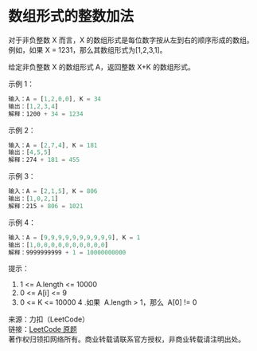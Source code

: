 # 数组形式的整数加法

对于非负整数 X 而言，X 的数组形式是每位数字按从左到右的顺序形成的数组。例如，如果 X = 1231，那么其数组形式为[1,2,3,1]。

给定非负整数 X 的数组形式 A，返回整数 X+K 的数组形式。

示例 1：

```js
输入：A = [1,2,0,0], K = 34
输出：[1,2,3,4]
解释：1200 + 34 = 1234
```

示例 2：

```js
输入：A = [2,7,4], K = 181
输出：[4,5,5]
解释：274 + 181 = 455
```

示例 3：

```js
输入：A = [2,1,5], K = 806
输出：[1,0,2,1]
解释：215 + 806 = 1021
```

示例 4：

```js
输入：A = [9,9,9,9,9,9,9,9,9,9], K = 1
输出：[1,0,0,0,0,0,0,0,0,0,0]
解释：9999999999 + 1 = 10000000000
```

提示：

1. 1 <= A.length <= 10000
2. 0 <= A[i] <= 9
3. 0 <= K <= 10000
   4 .如果  A.length > 1，那么  A[0] != 0

来源：力扣（LeetCode）  
链接：[LeetCode 原题](https://leetcode-cn.com/problems/add-to-array-form-of-integer)  
著作权归领扣网络所有。商业转载请联系官方授权，非商业转载请注明出处。
